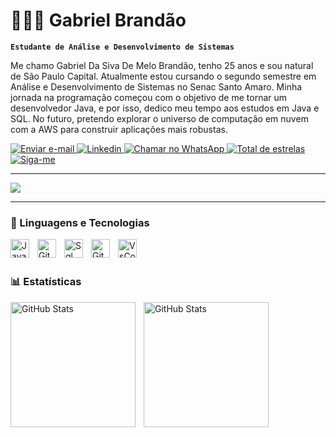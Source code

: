 # 👨🏾‍💻 Gabriel Brandão

**`Estudante de Análise e Desenvolvimento de Sistemas`**

Me chamo Gabriel Da Siva De Melo Brandão, tenho 25 anos e sou natural de São Paulo Capital. Atualmente estou cursando o segundo semestre em Análise e Desenvolvimento de Sistemas no Senac Santo Amaro. Minha jornada na programação começou com o objetivo de me tornar um desenvolvedor Java, e por isso, dedico meu tempo aos estudos em Java e SQL. No futuro, pretendo explorar o universo de computação em nuvem com a AWS para construir aplicações mais robustas.


<p align="left">
  <a href="https://mail.google.com/mail/?view=cm&to=gabrielmello0255@gmail.com" target="_blank">
    <img 
        alt="Enviar e-mail" 
        title="Entre em contato por e-mail" 
        src="https://custom-icon-badges.demolab.com/badge/E--mail-ffffff?style=for-the-badge&logo=gmail&logoColor=white&labelColor=CE4630&color=CE4630"
    />
</a>
    <a href="https://www.linkedin.com/in/gabriel-brandao-dev/">
    <img 
        alt="Linkedin" 
        title="Perfil do Linkedin" 
        src="https://custom-icon-badges.demolab.com/badge/Conectar-1155ba?style=for-the-badge&logo=IN&logoColor=white"
    />
</a>
   <a href="https://wa.me/5511961776155" target="_blank">
    <img 
        alt="Chamar no WhatsApp" 
        title="Enviar mensagem no WhatsApp" 
        src="https://custom-icon-badges.demolab.com/badge/WhatsApp-ffffff?style=for-the-badge&logo=whatsapp&logoColor=white&labelColor=008000&color=008000"
    />
</a>
<a href="https:///github.com/GabrielMello2025?tab=repositories&sort=stargazers">
        <img 
            alt="Total de estrelas" 
            title="Total de estrelas GitHub" 
            src="https://custom-icon-badges.demolab.com/github/stars/GabrielMello2025?color=55960c&style=for-the-badge&labelColor=488207&logo=star&label=estrelas"
        />
    </a>
    <a href="https://github.com/GabrielMello2025">
        <img 
            alt="Siga-me" 
            title="Meu GitHu" 
            src="https://custom-icon-badges.demolab.com/github/followers/GabrielMello2025?color=236ad3&labelColor=1155ba&style=for-the-badge&logo=github&label=Siga-me&logoColor=white"
        />
    </a>

  ---
  
  <p align="left">
  <a href="https://github.com/kittinan/spotify-github-profile">
    <img src="https://spotify-github-profile.kittinanx.com/api/view?uid=31gbuikux2iyrbb5olcjsnttmi6q&cover_image=true&theme=novatorem&show_offline=false&background_color=121212&interchange=false&profanity=false&bar_color=53b14f&bar_color_cover=false">
  </a>
</p>
</p>

---

### 🤖 Linguagens e Tecnologias

<img 
    align="left" 
    alt="Java"
    title="Java" 
    width="30px" 
    style="padding-right: 10px;" 
    src="https://cdn.jsdelivr.net/gh/devicons/devicon@latest/icons/java/java-original-wordmark.svg" 
 />
<img 
    align="left" 
    alt="Git" 
    title="Git"
    width="30px" 
    style="padding-right: 10px;" 
    src="https://cdn.jsdelivr.net/gh/devicons/devicon@latest/icons/git/git-original.svg" 
/>
<img 
    align="left" 
    alt="Sql" 
    title="Sql"
    width="30px" 
    style="padding-right: 10px;" 
    src="https://cdn.jsdelivr.net/gh/devicons/devicon@latest/icons/mysql/mysql-original-wordmark.svg" 
/>
<img 
    align="left" 
    alt="GitHub" 
    title="GitHub"
    width="30px" 
    style="padding-right: 10px;" 
    src="https://cdn.jsdelivr.net/gh/devicons/devicon@latest/icons/github/github-original-wordmark.svg" 
/>
<img 
    align="left" 
    alt="VsCode" 
    title="VsCode"
    width="30px" 
    style="padding-right: 10px;" 
    src="https://cdn.jsdelivr.net/gh/devicons/devicon@latest/icons/vscode/vscode-original-wordmark.svg" 
/>

<br/>
<br/>

### 📊 Estatísticas

<p>
  <img 
    align="left" 
    alt="GitHub Stats" 
    height="200" 
    style="padding-right: 10px;" 
    src="https://github-readme-stats.vercel.app/api?username=GabrielMello2025&show_icons=true&theme=github_dark&include_all_commits=true&locale=pt-br" 
  />

<img 
      align="left" 
      alt="GitHub Stats" 
      height="200" 
      src="https://github-readme-stats.vercel.app/api/top-langs/?username=GabrielMello2025&theme=github_dark&layout=compact&custom_title=Tecnologias&langs_count=9" 
  />

</p>
